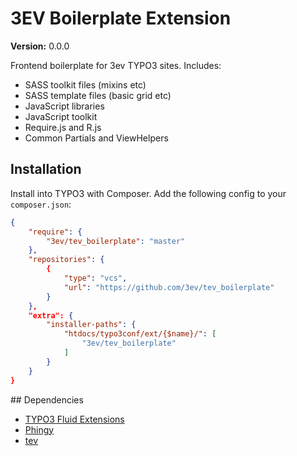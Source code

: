 # 3EV Boilerplate Extension

**Version:** 0.0.0

Frontend boilerplate for 3ev TYPO3 sites. Includes:

- SASS toolkit files (mixins etc)
- SASS template files (basic grid etc)
- JavaScript libraries
- JavaScript toolkit
- Require.js and R.js
- Common Partials and ViewHelpers

## Installation

Install into TYPO3 with Composer. Add the following config to your `composer.json`:

```json
{
    "require": {
        "3ev/tev_boilerplate": "master"
    },
    "repositories": {
        {
            "type": "vcs",
            "url": "https://github.com/3ev/tev_boilerplate"
        }
    },
    "extra": {
        "installer-paths": {
            "htdocs/typo3conf/ext/{$name}/": [
                "3ev/tev_boilerplate"
            ]
        }
    }
}
```

## Dependencies

- [TYPO3 Fluid Extensions](https://github.com/FluidTYPO3)
- [Phingy](https://github.com/3ev/phingy)
- [tev](https://github.com/3ev/tev)
